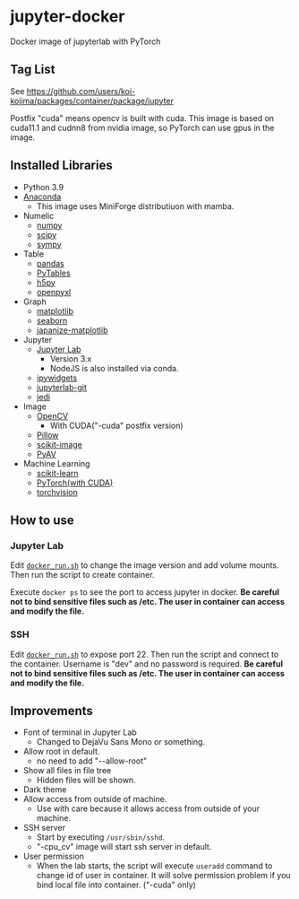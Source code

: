 # jupyter-docker

Docker image of jupyterlab with PyTorch

## Tag List

See https://github.com/users/koi-kojima/packages/container/package/jupyter

Postfix "cuda" means opencv is built with cuda.
This image is based on cuda11.1 and cudnn8 from nvidia image, so PyTorch can use gpus in the image.

## Installed Libraries

* Python 3.9
* [Anaconda](https://github.com/conda-forge/miniforge)
  * This image uses MiniForge distributiuon with mamba.
* Numelic
  * [numpy](https://numpy.org/doc/stable/user/index.html)
  * [scipy](https://docs.scipy.org/doc/scipy/reference/)
  * [sympy](https://www.sympy.org/en/index.html)
* Table
  * [pandas](https://pandas.pydata.org/docs/index.html)
  * [PyTables](https://pypi.org/project/tables/)
  * [h5py](https://docs.h5py.org/en/stable/)
  * [openpyxl](https://openpyxl.readthedocs.io/en/stable/)
* Graph
  * [matplotlib](https://matplotlib.org/stable/api/index.html)
  * [seaborn](https://seaborn.pydata.org/)
  * [japanize-matplotlib](https://github.com/uehara1414/japanize-matplotlib)
* Jupyter
  * [Jupyter Lab](https://jupyterlab.readthedocs.io/en/stable/)
    * Version 3.x
    * NodeJS is also installed via conda.
  * [ipywidgets](https://ipywidgets.readthedocs.io/en/latest/)
  * [jupyterlab-git](https://github.com/jupyterlab/jupyterlab-git)
  * [jedi](https://github.com/davidhalter/jedi)
* Image
  * [OpenCV](https://docs.opencv.org/master/)
    * With CUDA("-cuda" postfix version)
  * [Pillow](https://pillow.readthedocs.io/en/stable/)
  * [scikit-image](https://scikit-image.org/)
  * [PyAV](https://github.com/PyAV-Org/PyAV)
* Machine Learning
  * [scikit-learn](https://scikit-learn.org/stable/user_guide.html)
  * [PyTorch(with CUDA)](https://pytorch.org/)
  * [torchvision](https://pytorch.org/vision/stable/index.html)

## How to use

### Jupyter Lab
Edit [`docker_run.sh`](https://github.com/koi-kojima/jupyter-docker/blob/main/docker_run.sh) to change the image version and add volume mounts.
Then run the script to create container.

Execute `docker ps` to see the port to access jupyter in docker.
**Be careful not to bind sensitive files such as /etc. The user in container can access and modify the file.**

### SSH
Edit [`docker_run.sh`](https://github.com/koi-kojima/jupyter-docker/blob/main/docker_run.sh) to expose port 22.
Then run the script and connect to the container.
Username is "dev" and no password is required.
**Be careful not to bind sensitive files such as /etc. The user in container can access and modify the file.**

## Improvements

* Font of terminal in Jupyter Lab
  * Changed to DejaVu Sans Mono or something.
* Allow root in default.
  * no need to add "--allow-root"
* Show all files in file tree
  * Hidden files will be shown.
* Dark theme
* Allow access from outside of machine.
  * Use with care because it allows access from outside of your machine.
* SSH server
  * Start by executing `/usr/sbin/sshd`.
  * "-cpu\_cv" image will start ssh server in default.
* User permission
  * When the lab starts, the script will execute `useradd` command to change id of user in container. It will solve permission problem if you bind local file into container. ("-cuda" only)

